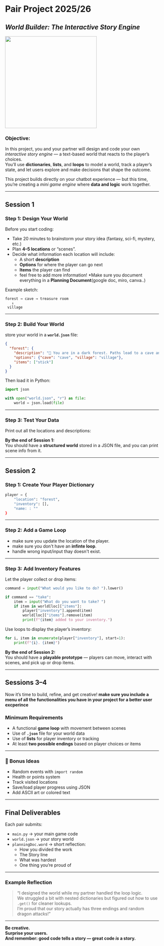 #  Pair Project 2025/26  
## *World Builder: The Interactive Story Engine*  

<img src="https://i.pinimg.com/originals/f5/1b/32/f51b32d7580d266e620e3580c2b274d8.gif" width="300px">

### **Objective:**  
In this project, you and your partner will design and code your own *interactive story engine* — a text-based world that reacts to the player’s choices.  
You’ll use **dictionaries**, **lists**, and **loops** to model a world, track a player’s state, and let users explore and make decisions that shape the outcome.  

This project builds directly on your chatbot experience — but this time, you’re creating a *mini game engine* where **data and logic** work together.  

---

## Session 1  


###  Step 1: Design Your World  
Before you start coding:  
- Take 20 minutes to brainstorm your story idea (fantasy, sci-fi, mystery, etc.)  
- Plan **4–5 locations** or “scenes”.
- Decide what information each location will include:
  - A short **description**  
  - **Options** for where the player can go next  
  - **Items** the player can find
  - feel free to add more information!
*Make sure you document everything in a **Planning Document**(google doc, miro, canva..)

Example sketch:
```
forest → cave → treasure room
   ↓
 village
```

---

###  Step 2: Build Your World 

store your world in a **`world.json`** file:  

```json
{
  "forest": {
    "description": "🌲 You are in a dark forest. Paths lead to a cave and a village.",
    "options": {"cave": "cave", "village": "village"},
    "items": ["stick"]
  }
}
```

Then load it in Python:
```python
import json

with open("world.json", "r") as file:
    world = json.load(file)
```

---

###  Step 3: Test Your Data
Print out all the locations and descriptions:


 **By the end of Session 1:**  
You should have a **structured world** stored in a JSON file, and you can print scene info from it.

---

##  Session 2 


###  Step 1: Create Your Player Dictionary  

```python
player = {
    "location": "forest",
    "inventory": [],
    "name: : ""
}
```

---

###  Step 2: Add a Game Loop  

- make sure you update the location of the player.
- make sure you don't have an **infinte loop**.
- handle wrong input/input thay doesn't exist.


---

### Step 3: Add Inventory Features  
Let the player collect or drop items:

```python
command = input("What would you like to do? ").lower()

if command == "take":
    item = input("What do you want to take? ")
    if item in world[loc]["items"]:
        player["inventory"].append(item)
        world[loc]["items"].remove(item)
        print(f"{item} added to your inventory.")
```

Use loops to display the player’s inventory:
```python
for i, item in enumerate(player["inventory"], start=1):
    print(f"{i}. {item}")
```

 **By the end of Session 2:**  
You should have a **playable prototype** — players can move, interact with scenes, and pick up or drop items.

---

##  Sessions 3–4 

Now it’s time to build, refine, and get creative!
**make sure you include a menu of all the functionalities you have in your project for a better user excperince**

###  Minimum  Requirements 
- A functional **game loop** with movement between scenes  
- Use of **`.json`** file for your world data  
- Use of **lists** for player inventory or tracking  
- At least **two possible endings** based on player choices or items
  

---

### 🌟 Bonus Ideas
- Random events with `import random`  
- Health or points system  
- Track visited locations  
- Save/load player progress using JSON  
- Add ASCII art or colored text  

---

##  Final Deliverables
Each pair submits:
- `main.py` → your main game code  
- `world.json` → your story world  
- `planningDoc.word` → short reflection:
  - How you divided the work
  - The Story line
  - What was hardest  
  - One thing you’re proud of  

---

###  Example Reflection
> “I designed the world while my partner handled the loop logic.  
> We struggled a bit with nested dictionaries but figured out how to use `.get()` for cleaner lookups.  
> I’m proud that our story actually has three endings and random dragon attacks!”

---

**Be creative.  
Surprise your users.  
And remember: **good code tells a story — great code *is* a story.****
